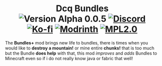 <h1 align="center">Dcq Bundles<br>
<a><img src="https://img.shields.io/badge/Version-Alpha 5-orange.svg?labelColor=grey" alt="Version Alpha 0.0.5"></a>
<a href="https://discord.gg/wtQ6P6NY4f"><img src="https://img.shields.io/discord/1169460776575189022?logo=discord&label=Discord&color=5865f2&style=flat&logoColor=5865f2&labelColor=white" alt="Discord"></a>
<a href="https://ko-fi.com/dcqout"><img src="https://img.shields.io/badge/Support me-kofi.svg?logo=ko-fi&label=Ko-fi&style=flat&color=white&suffix=%20&logoColor=white&labelColor=ff5e5b" alt="Ko-fi"></a>
<a href="https://modrinth.com/mod/bundles+"><img src="https://img.shields.io/modrinth/dt/create-fabric?logo=modrinth&label=Modrinth&style=flat&color=5ca424&suffix=%20&labelColor=black" alt="Modrinth"></a>
<a href="https://www.mozilla.org/en-US/MPL/2.0/"><img src=https://img.shields.io/badge/License-MPL2.0-blue.svg alt="MPL2.0"></a>
</h1>

<p>The <strong>Bundles+</strong> mod brings new life to bundles, there is times when you would like to <strong>destroy a mountain!</strong> or mine entire <strong>chunks!</strong> that is too much but the Bundle <strong>does help</strong> with that, this mod <i>improves</i> and <i>adds</i> Bundles to Minecraft even so if i do not really know java or fabric that well!</p>
